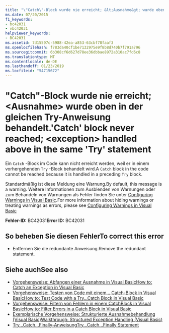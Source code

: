 ```yaml
---
title: "\"Catch\"-Block wurde nie erreicht; &lt;Ausnahme&gt; wurde oben in der gleichen Try-Anweisung behandelt."
ms.date: 07/20/2015
f1_keywords:
- bc42031
- vbc42031
helpviewer_keywords:
- BC42031
ms.assetid: 7d15597c-5988-42ea-a853-63cbf78faaf3
ms.openlocfilehash: f783da40cf1be7132975e9f8b8d740b7f791a796
ms.sourcegitcommit: 6b308cf6d627d78ee36dbbae8972a310ac7fd6c8
ms.translationtype: MT
ms.contentlocale: de-DE
ms.lasthandoff: 01/23/2019
ms.locfileid: "54715672"
---
```

# <a name="catch-block-never-reached-ltexceptiongt-handled-above-in-the-same-try-statement"></a><span data-ttu-id="8d2d6-102">"Catch"-Block wurde nie erreicht; &lt;Ausnahme&gt; wurde oben in der gleichen Try-Anweisung behandelt.</span><span class="sxs-lookup"><span data-stu-id="8d2d6-102">'Catch' block never reached; &lt;exception&gt; handled above in the same 'Try' statement</span></span>
<span data-ttu-id="8d2d6-103">Ein `Catch` -Block im Code kann nicht erreicht werden, weil er in einem vorhergehenden `Try` -Block behandelt wird.</span><span class="sxs-lookup"><span data-stu-id="8d2d6-103">A `Catch` block in the code cannot be reached because it is handled in a preceding `Try` block.</span></span>  
  
 <span data-ttu-id="8d2d6-104">Standardmäßig ist diese Meldung eine Warnung.</span><span class="sxs-lookup"><span data-stu-id="8d2d6-104">By default, this message is a warning.</span></span> <span data-ttu-id="8d2d6-105">Weitere Informationen zum Ausblenden von Warnungen oder zum Behandeln von Warnungen als Fehler finden Sie unter [Configuring Warnings in Visual Basic](/visualstudio/ide/configuring-warnings-in-visual-basic).</span><span class="sxs-lookup"><span data-stu-id="8d2d6-105">For more information about hiding warnings or treating warnings as errors, please see [Configuring Warnings in Visual Basic](/visualstudio/ide/configuring-warnings-in-visual-basic)</span></span>  
  
 <span data-ttu-id="8d2d6-106">**Fehler-ID:** BC42031</span><span class="sxs-lookup"><span data-stu-id="8d2d6-106">**Error ID:** BC42031</span></span>  
  
## <a name="to-correct-this-error"></a><span data-ttu-id="8d2d6-107">So beheben Sie diesen Fehler</span><span class="sxs-lookup"><span data-stu-id="8d2d6-107">To correct this error</span></span>  
  
-   <span data-ttu-id="8d2d6-108">Entfernen Sie die redundante Anweisung.</span><span class="sxs-lookup"><span data-stu-id="8d2d6-108">Remove the redundant statement.</span></span>  
  
## <a name="see-also"></a><span data-ttu-id="8d2d6-109">Siehe auch</span><span class="sxs-lookup"><span data-stu-id="8d2d6-109">See also</span></span>
- [<span data-ttu-id="8d2d6-110">Vorgehensweise: Abfangen einer Ausnahme in Visual Basic</span><span class="sxs-lookup"><span data-stu-id="8d2d6-110">How to: Catch an Exception in Visual Basic</span></span>](https://msdn.microsoft.com/library/f3063c89-d2bf-49b1-91b5-b87edfb18b95)
- [<span data-ttu-id="8d2d6-111">Vorgehensweise: Testen von Code mit einem... Catch-Block in Visual Basic</span><span class="sxs-lookup"><span data-stu-id="8d2d6-111">How to: Test Code with a Try…Catch Block in Visual Basic</span></span>](https://msdn.microsoft.com/library/8368e205-ed73-4185-a247-af84fb4fafa9)
- [<span data-ttu-id="8d2d6-112">Vorgehensweise: Filtern von Fehlern in einem CatchBlock in Visual Basic</span><span class="sxs-lookup"><span data-stu-id="8d2d6-112">How to: Filter Errors in a Catch Block in Visual Basic</span></span>](https://msdn.microsoft.com/library/85964d0a-56e7-4301-a96e-5eaea23b7b9b)
- [<span data-ttu-id="8d2d6-113">Exemplarische Vorgehensweise: Strukturierte Ausnahmebehandlung (Visual Basic)</span><span class="sxs-lookup"><span data-stu-id="8d2d6-113">Walkthrough: Structured Exception Handling (Visual Basic)</span></span>](https://msdn.microsoft.com/library/440da655-4b32-490b-8b16-bfe46f41fa76)
- [<span data-ttu-id="8d2d6-114">Try...Catch...Finally-Anweisung</span><span class="sxs-lookup"><span data-stu-id="8d2d6-114">Try...Catch...Finally Statement</span></span>](../../visual-basic/language-reference/statements/try-catch-finally-statement.md)
